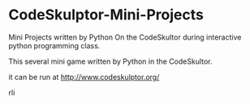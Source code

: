 CodeSkulptor-Mini-Projects
==========================

Mini Projects written by Python On the CodeSkultor during interactive python programming class.

This several mini game written by Python in the CodeSkultor.

it can be run at http://www.codeskulptor.org/

rli


